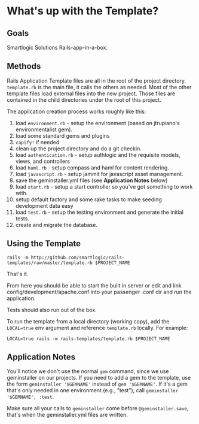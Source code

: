 # What's up with the Template?

## Goals

Smartlogic Solutions Rails-app-in-a-box.

## Methods

Rails Application Template files are all in the root of the project directory.
`template.rb` is the main file, it calls the others as needed. Most of the
other template files load external files into the new project. Those files are
contained in the child directories under the root of this project.

The application creation process works roughly like this:

1. load `environment.rb` - setup the environment (based on jtrupiano's environmentalist gem).
2. load some standard gems and plugins
3. `capify!` if needed
4. clean up the project directory and do a git checkin.
5. load `authentication.rb` - setup authlogic and the requisite models, views, and controllers
6. load `haml.rb` - setup compass and haml for content rendering.
7. load `javascript.rb` - setup jammit for javascript asset management.
8. save the geminstaller.yml files (see **Application Notes** below)
9. load `start.rb` - setup a start controller so you've got something to work with.
10. setup default factory and some rake tasks to make seeding development data easy
11. load `test.rb` - setup the testing environment and generate the initial tests.
12. create and migrate the database.

## Using the Template

    rails -m http://github.com/smartlogic/rails-templates/raw/master/template.rb $PROJECT_NAME

That's it.

From here you should be able to start the built in server or edit and link
config/development/apache.conf into your passenger .conf dir and run the application.

Tests should also run out of the box.

To run the template from a local directory (working copy), add the `LOCAL=true`
env argument and reference `template.rb` locally. For example:

    LOCAL=true rails -m rails-templates/template.rb $PROJECT_NAME

## Application Notes

You'll notice we don't use the normal `gem` command, since we use geminstaller
on our projects. If you need to add a gem to the template, use the form
`geminstaller '$GEMNAME'` instead of `gem '$GEMNAME'`. If it's a gem that's
only needed in one environment (e.g., "test"), call `geminstaller '$GEMNAME',
:test`.

Make sure all your calls to `geminstaller` come before `@geminstaller.save`,
that's when the geminstaller.yml files are written.


